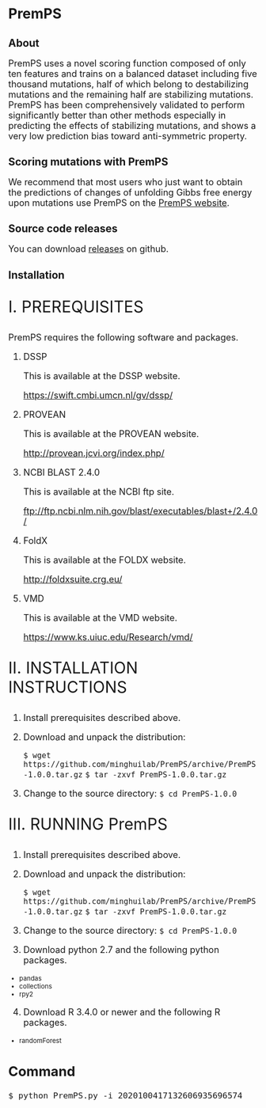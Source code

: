 # PremPS
## About
<font size=4> 
  
PremPS uses a novel scoring function composed of only ten features and trains on a balanced dataset including five thousand mutations, half of which belong to destabilizing mutations and the remaining half are stabilizing mutations. PremPS has been comprehensively validated to perform significantly better than other methods especially in predicting the effects of stabilizing mutations, and shows a very low prediction bias toward anti-symmetric property. 
  
</font>

## Scoring mutations with PremPS
<font size=4> 

We recommend that most users who just want to obtain the predictions of changes of unfolding Gibbs free energy upon mutations use PremPS on the [PremPS website](https://lilab.jysw.suda.edu.cn/research/PremPS/).

</font>

## Source code releases
<font size=4> 
  
You can download [releases](https://github.com/minghuilab/PremPS/releases) on github.

</font>

## Installation
<font size=6>

I. PREREQUISITES

</font> 

<font size=4>
 
PremPS requires the following software and packages.

1. DSSP

   This is available at the DSSP website.

   https://swift.cmbi.umcn.nl/gv/dssp/

2. PROVEAN

   This is available at the PROVEAN website.

   http://provean.jcvi.org/index.php/

3. NCBI BLAST 2.4.0

   This is available at the NCBI ftp site.

   ftp://ftp.ncbi.nlm.nih.gov/blast/executables/blast+/2.4.0/

4. FoldX

   This is available at the FOLDX website.

   http://foldxsuite.crg.eu/

5. VMD

   This is available at the VMD website.

   https://www.ks.uiuc.edu/Research/vmd/

</font>

<font size=6>

II. INSTALLATION INSTRUCTIONS

</font> 

<font size=4>

1. Install prerequisites described above.

2. Download and unpack the distribution:

	`$ wget https://github.com/minghuilab/PremPS/archive/PremPS-1.0.0.tar.gz`
	`$ tar -zxvf PremPS-1.0.0.tar.gz`

3. Change to the source directory:
	`$ cd PremPS-1.0.0`

</font>

<font size=6>

III. RUNNING PremPS

</font> 

<font size=4>

1. Install prerequisites described above.

2. Download and unpack the distribution:

	`$ wget https://github.com/minghuilab/PremPS/archive/PremPS-1.0.0.tar.gz`
	`$ tar -zxvf PremPS-1.0.0.tar.gz`

3. Change to the source directory:
	`$ cd PremPS-1.0.0`

<font size=4> 
  
3. Download python 2.7 and the following python packages.

</font>

<font size=2.5>

- pandas
- collections
- rpy2

</font>

<font size=4>

4. Download R 3.4.0 or newer and the following R packages.

</font>

<font size=2.5>

- randomForest

</font>

## Command
	$ python PremPS.py -i 2020100417132606935696574
